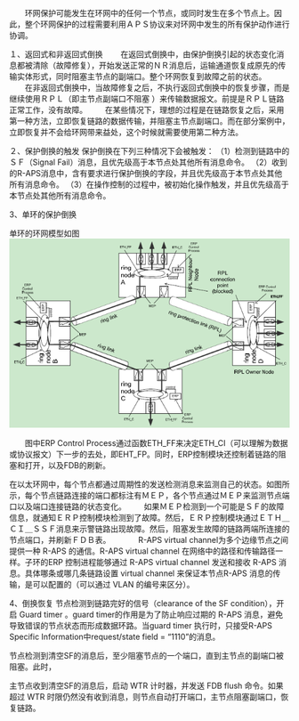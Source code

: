 
　　环网保护可能发生在环网中的任何一个节点，或同时发生在多个节点上。因此，整个环网保护的过程需要利用ＡＰＳ协议来对环网中发生的所有保护动作进行协调。

１、返回式和非返回式倒换
　　在返回式倒换中，由保护倒换引起的状态变化消息都被清除（故障修复），开始发送正常的ＮＲ消息后，运输通道恢复成原先的传输实体形式，同时阻塞主节点的副端口。整个环网恢复到故障之前的状态。
　　在非返回式倒换中，当故障修复之后，不执行返回式倒换中的恢复步骤，而是继续使用ＲＰＬ（即主节点副端口不阻塞 ）来传输数据报文。前提是ＲＰＬ链路正常工作，没有故障。
　　在某些情况下，理想的过程是在链路恢复之后，采用第一种方法，立即恢复链路的数据传输，并阻塞主节点副端口。而在部分案例中，立即恢复并不会给环网带来益处，这个时候就需要使用第二种方法。


２、保护倒换的触发
    保护倒换在下列三种情况下会被触发：
    （1）检测到链路中的ＳＦ（Signal Fail）消息，且优先级高于本节点处其他所有消息命令。
    （2）收到的R-APS消息中，含有要求进行保护倒换的字段，并且优先级高于本节点处其他所有消息命令。
    （3）在操作控制的过程中，被初始化操作触发，并且优先级高于本节点处其他所有消息命令。


3、单环的保护倒换

单环的环网模型如图
![](images/Image.png)

　　图中ERP Control Process通过函数ETH_FF来决定ETH_CI（可以理解为数据或协议报文）下一步的去处，即EHT_FP。同时，ERP控制模块还控制着链路的阻塞和打开，以及FDB的刷新。

在以太环网中，每个节点都通过周期性的发送检测消息来监测自己的状态。如图所示，每个节点链路连接的端口都标注有ＭＥＰ，各个节点通过ＭＥＰ来监测节点端口以及端口连接链路的状态变化。
　　如果ＭＥＰ检测到一个可能是ＳＦ的故障信息，就通知ＥＲＰ控制模块检测到了故障。然后，ＥＲＰ控制模块通过ＥＴＨ＿ＣＩ＿ＳＳＦ消息来示警链路出现故障。然后，阻塞发生故障的链路两端所连接的节点端口，并刷新ＦＤＢ表。
　　
　R-APS virtual channel为多个边缘节点之间提供一种 R-APS 的通信。R-APS virtual channel 在网络中的路径和传输路径一样。子环的ERP 控制进程能够通过 R-APS virtual channel 发送和接收 R-APS 消息。具体哪条或哪几条链路设置 virtual channel 来保证本节点R-APS 消息的传输，是可以配置的（可以通过 VLAN 的编号来区分）。

4、倒换恢复
节点检测到链路完好的信号（clearance of the SF condition），开启 Guard timer 。guard timer的作用是为了防止响应过期的 R-APS 消息，避免导致错误的节点状态而形成数据环路。当guard timer 执行时，只接受R-APS Specific Information中request/state field = “1110”的消息。

节点检测到清空SF的消息后，至少阻塞节点的一个端口，直到主节点的副端口被阻塞。此时，

主节点收到清空SF的消息后，启动 WTR 计时器，并发送 FDB flush 命令。如果超过 WTR 时限仍然没有收到消息，则节点自动打开端口，主节点阻塞副端口，恢复链路。




